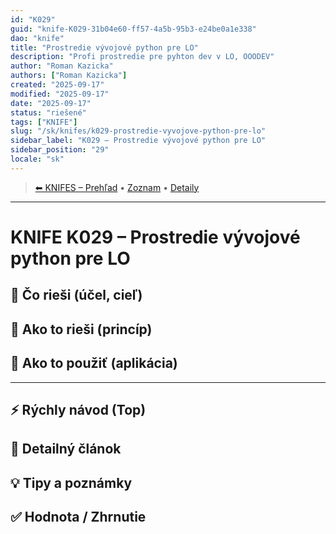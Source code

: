 ```yaml
---
id: "K029"
guid: "knife-K029-31b04e60-ff57-4a5b-95b3-e24be0a1e338"
dao: "knife"
title: "Prostredie vývojové python pre LO"
description: "Profi prostredie pre pyhton dev v LO, OOODEV"
author: "Roman Kazicka"
authors: ["Roman Kazicka"]
created: "2025-09-17"
modified: "2025-09-17"
date: "2025-09-17"
status: "riešené"
tags: ["KNIFE"]
slug: "/sk/knifes/k029-prostredie-vyvojove-python-pre-lo"
sidebar_label: "K029 – Prostredie vývojové python pre LO"
sidebar_position: "29"
locale: "sk"
---
```

<!-- body:start -->

<!-- nav:knifes -->
> [⬅ KNIFES – Prehľad](../KNIFEsOverview.md) • [Zoznam](../KNIFE_Overview_List.md) • [Detaily](../KNIFE_Overview_Details.md)
---
# KNIFE K029 – Prostredie vývojové python pre LO

## 🎯 Čo rieši (účel, cieľ)

## 🧩 Ako to rieši (princíp)

## 🧪 Ako to použiť (aplikácia)

---

## ⚡ Rýchly návod (Top)

## 📜 Detailný článok

## 💡 Tipy a poznámky

## ✅ Hodnota / Zhrnutie
